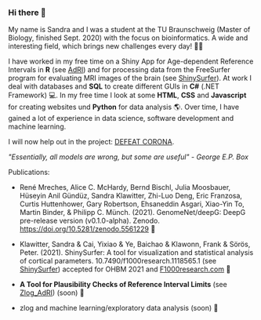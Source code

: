 ### Hi there 👋

My name is Sandra and I was a student at the TU Braunschweig (Master of Biology, finished Sept. 2020) with the focus on bioinformatics. A wide and interesting field, which brings new challenges every day! 🌱🔬 

I have worked in my free time on a Shiny App for Age-dependent Reference Intervals in __R__ (see [AdRI](https://github.com/SandraKla/Age-dependent-Reference-Intervals)) and for processing data from the FreeSurfer program for evaluating MRI images of the brain (see [ShinySurfer](https://github.com/SandraKla/ShinySurfer)). At work I deal with databases and __SQL__ to create different GUIs in __C#__ (.NET Framework) 💻. In my free time I look at some __HTML__, __CSS__ and __Javascript__ for creating websites und __Python__ for data analysis 🌎. Over time, I have gained a lot of experience in data science, software development and machine learning.

I will now help out in the project: [DEFEAT CORONA](https://www.defeat-corona.de/). 

_"Essentially, all models are wrong, but some are useful" - George E.P. Box_

Publications:
- René Mreches, Alice C. McHardy, Bernd Bischl, Julia Moosbauer, Hüseyin Anil Gündüz, Sandra Klawitter, Zhi-Luo Deng, Eric Franzosa, Curtis Huttenhower, Gary Robertson, Ehsaneddin Asgari, Xiao-Yin To, Martin Binder, & Philipp C. Münch. (2021). GenomeNet/deepG: DeepG pre-release version (v0.1.0-alpha). Zenodo. https://doi.org/10.5281/zenodo.5561229 🧬
- Klawitter, Sandra & Cai, Yixiao & Ye, Baichao & Klawonn, Frank & Sörös, Peter. (2021). ShinySurfer: A tool for visualization and statistical analysis of cortical parameters. 10.7490/f1000research.1118565.1 (see [ShinySurfer](https://github.com/SandraKla/ShinySurfer)) accepted for OHBM 2021 and [F1000research.com](https://f1000research.com/posters/10-440) 🧠

- __A Tool for Plausibility Checks of Reference Interval Limits__ (see [Zlog_AdRI](https://github.com/SandraKla/Zlog_AdRI)) (soon) 💉
- zlog and machine learning/exploratory data analysis (soon) 💉

<!--
[GenomeNet](https://github.com/genomenet)   Probabilistic sequence identification and classification using deep neural models for nucleotide sequences
![Sandra's github stats](https://github-readme-stats.vercel.app/api?username=SandraKla&show_icons=true&theme=dracula) 
![Top Langs](https://github-readme-stats.vercel.app/api/top-langs/?username=SandraKla&layout=compact)

**SandraKla/SandraKla** is a ✨ _special_ ✨ repository because its `README.md` (this file) appears on your GitHub profile.

Here are some ideas to get you started:

- 🔭 I’m currently working on ...
- 🌱 I’m currently learning ...
- 👯 I’m looking to collaborate on ...
- 🤔 I’m looking for help with ...
- 💬 Ask me about ...
- 📫 How to reach me: ...
- 😄 Pronouns: ...
- ⚡ Fun fact: ...
-->
